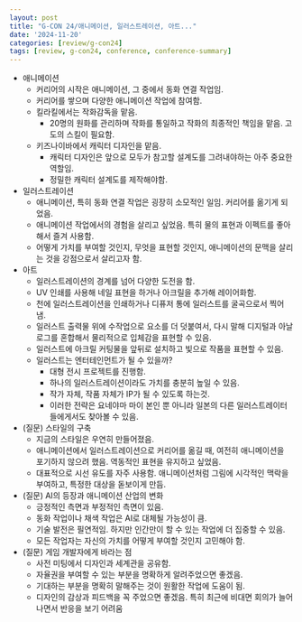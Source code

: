 ```yaml
---
layout: post
title: "G-CON 24/애니메이션, 일러스트레이션, 아트..."
date: '2024-11-20'
categories: [review/g-con24]
tags: [review, g-con24, conference, conference-summary]
---
```


- 애니메이션
    - 커리어의 시작은 애니메이션, 그 중에서 동화 연결 작업임.
    - 커리어를 쌓으며 다양한 애니메이션 작업에 참여함.
    - 킬라킬에서는 작화감독을 맡음.
        - 20명의 원화를 관리하며 작화를 통일하고 작화의 최종적인 책임을 맡음. 고도의 스킬이 필요함.
    - 키즈나이바에서 캐릭터 디자인을 맡음.
        - 캐릭터 디자인은 앞으로 모두가 참고할 설계도를 그려내야하는 아주 중요한 역할임.
        - 정밀한 캐릭터 설계도를 제작해야함.
- 일러스트레이션
    - 애니메이션, 특히 동화 연결 작업은 굉장히 소모적인 일임. 커리어를 옮기게 되었음.
    - 애니메이션 작업에서의 경험을 살리고 싶었음. 특히 물의 표현과 이펙트를 좋아해서 즐겨 사용함.
    - 어떻게 가치를 부여할 것인지, 무엇을 표현할 것인지, 애니메이션의 문맥을 살리는 것을 강점으로서 살리고자 함.
- 아트
    - 일러스트레이션의 경계를 넘어 다양한 도전을 함.
    - UV 인쇄를 사용해 네일 표현을 하거나 아크릴을 추가해 레이어화함.
    - 천에 일러스트레이션을 인쇄하거나 디퓨저 통에 일러스트를 굴곡으로서 찍어냄.
    - 일러스트 출력물 위에 수작업으로 요소를 더 덧붙여서, 다시 말해 디지털과 아날로그를 혼합해서 물리적으로 입체감을 표현할 수 있음.
    - 일러스트에 아크릴 커팅물을 앞뒤로 설치하고 빛으로 작품을 표현할 수 있음.
    - 일러스트는 엔터테인먼트가 될 수 있을까?
        - 대형 전시 프로젝트를 진행함.
        - 하나의 일러스트레이션이라도 가치를 충분히 높일 수 있음.
        - 작가 자체, 작품 자체가 IP가 될 수 있도록 하는것.
        - 이러한 전략은 요네야마 마이 본인 뿐 아니라 일본의 다른 일러스트레이터들에게서도 찾아볼 수 있음.
- (질문) 스타일의 구축
    - 지금의 스타일은 우연히 만들어졌음.
    - 애니메이션에서 일러스트레이션으로 커리어를 옮길 때, 여전히 애니메이션을 포기하지 않으려 했음. 역동적인 표현을 유지하고 싶었음.
    - 대표적으로 시선 유도를 자주 사용함. 애니메이션처럼 그림에 시각적인 맥락을 부여하고, 특정한 대상을 돋보이게 만듬.
- (질문) AI의 등장과 애니메이션 산업의 변화
    - 긍정적인 측면과 부정적인 측면이 있음.
    - 동화 작업이나 채색 작업은 AI로 대체될 가능성이 큼.
    - 기술 발전은 필연적임. 하지만 인간만이 할 수 있는 작업에 더 집중할 수 있음.
    - 모든 작업자는 자신의 가치를 어떻게 부여할 것인지 고민해야 함.
- (질문) 게임 개발자에게 바라는 점
    - 사전 미팅에서 디자인과 세계관을 공유함.
    - 자율권을 부여할 수 있는 부분을 명확하게 알려주었으면 좋겠음.
    - 기대하는 부분을 명확히 말해주는 것이 원활한 작업에 도움이 됨.
    - 디자인의 감상과 피드백을 꼭 주었으면 좋겠음. 특히 최근에 비대면 회의가 늘어나면서 반응을 보기 어려움
